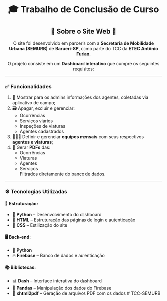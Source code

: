 <div align="center">

# 🎓 Trabalho de Conclusão de Curso

## 🚦 Sobre o Site Web 🚦  
O site foi desenvolvido em parceria com a **Secretaria de Mobilidade Urbana (SEMURB)** de **Barueri-SP**, como parte do TCC da **ETEC Antônio Furlan**.

O projeto consiste em um **Dashboard interativo** que cumpre os seguintes requisitos:

</div>

---

### ✅ Funcionalidades

1. 📲 Mostrar para os admins informações dos agentes, coletadas via aplicativo de campo;
2. 🗃️ Apagar, excluir e gerenciar:
   - Ocorrências  
   - Serviços viários  
   - Inspeções de viaturas  
   - Agentes cadastrados  
3. 🧑‍🤝‍🧑 Definir e gerenciar **equipes mensais** com seus respectivos **agentes e viaturas**;
4. 📄 Gerar **PDFs** das:
   - Ocorrências  
   - Viaturas  
   - Agentes  
   - Serviços  
   Filtrados diretamente do banco de dados.

---

### ⚙️ Tecnologias Utilizadas

#### 🧱 Estruturação:
- 🐍 **Python** – Desenvolvimento do dashboard  
- 🧾 **HTML** – Estruturação das páginas de login e autenticação  
- 🎨 **CSS** – Estilização do site

#### 🖥️ Back-end:
- 🐍 **Python**
- 🔥 **Firebase** – Banco de dados e autenticação

#### 📚 Bibliotecas:
- 📊 **Dash** – Interface interativa do dashboard  
- 🐼 **Pandas** – Manipulação dos dados do Firebase  
- 🧾 **xhtml2pdf** – Geração de arquivos PDF com os dados
#   T C C - S E M U R B  
 
